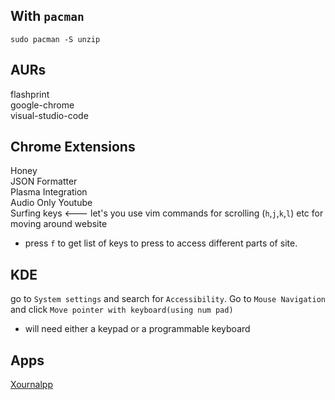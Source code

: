 ## With `pacman`

`sudo pacman -S unzip`

## AURs

flashprint<br />
google-chrome<br />
visual-studio-code<br />

## Chrome Extensions

Honey<br />
JSON Formatter<br />
Plasma Integration<br />
Audio Only Youtube<br />
Surfing keys <--- let's you use vim commands for scrolling (`h`,`j`,`k`,`l`) etc for moving around website<br />

- press `f` to get list of keys to press to access different parts of site.

## KDE

go to `System settings` and search for `Accessibility`. Go to `Mouse Navigation` and click `Move pointer with keyboard(using num pad)`

- will need either a keypad or a programmable keyboard

## Apps

[Xournalpp](https://github.com/xournalpp/xournalpp)
